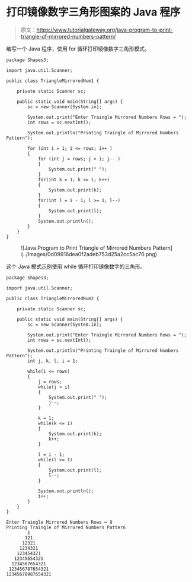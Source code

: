 # 打印镜像数字三角形图案的 Java 程序

> 原文：<https://www.tutorialgateway.org/java-program-to-print-triangle-of-mirrored-numbers-pattern/>

编写一个 Java 程序，使用 for 循环打印镜像数字三角形模式。

```
package Shapes3;

import java.util.Scanner;

public class TriangleMirroredNum1 {

	private static Scanner sc;

	public static void main(String[] args) {
		sc = new Scanner(System.in);

		System.out.print("Enter Traingle Mirrored Numbers Rows = ");
		int rows = sc.nextInt();

		System.out.println("Printing Traingle of Mirrored Numbers Pattern");

		for (int i = 1; i <= rows; i++ ) 
		{
			for (int j = rows; j > i; j-- ) 
			{
				System.out.print(" ");
			}
			for(int k = 1; k <= i; k++) 
			{
				System.out.print(k);
			}
			for(int l = i - 1; l >= 1; l--)
			{
				System.out.print(l);
			}
			System.out.println();
		}
	}
}
```

<figure class="wp-block-image size-large">![Java Program to Print Triangle of Mirrored Numbers Pattern](../Images/0d09916dea0f2adeb753d25a2cc5ac70.png)</figure>

这个 Java 模式[示例](https://www.tutorialgateway.org/learn-java-programs/)使用 while 循环打印镜像数字的三角形。

```
package Shapes3;

import java.util.Scanner;

public class TriangleMirroredNum2 {

	private static Scanner sc;

	public static void main(String[] args) {
		sc = new Scanner(System.in);

		System.out.print("Enter Traingle Mirrored Numbers Rows = ");
		int rows = sc.nextInt();

		System.out.println("Printing Traingle of Mirrored Numbers Pattern");
		int j, k, l, i = 1;

		while(i <= rows) 
		{
			j = rows;
			while(j > i) 
			{
				System.out.print(" ");
				j--;
			}

			k = 1; 
			while(k <= i) 
			{
				System.out.print(k);
				k++;
			}

			l = i - 1;
			while(l >= 1)
			{
				System.out.print(l);
				l--;
			}

			System.out.println();
			i++;
		}
	}
}
```

```
Enter Traingle Mirrored Numbers Rows = 9
Printing Traingle of Mirrored Numbers Pattern
        1
       121
      12321
     1234321
    123454321
   12345654321
  1234567654321
 123456787654321
12345678987654321
```